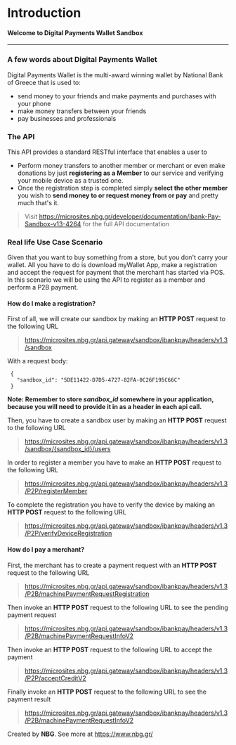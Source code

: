 # **Introduction**
#### Welcome to Digital Payments Wallet Sandbox
------------------------------------------------------------------------------------------

### A few words about Digital Payments Wallet 
Digital Payments Wallet is the multi-award winning wallet by National Bank of Greece that is used to:
- send money to your friends and make payments and purchases with your phone
- make money transfers between your friends
- pay businesses and professionals

### The API
This API provides a standard RESTful interface that enables a user to
- Perform money transfers to another member or merchant or even make donations by just  **registering as a Member**  to our service and verifying your mobile device as a trusted one. 
- Once the registration step is completed simply  **select the other member**  you wish to  **send money to or request money from or pay**  and pretty much that's it.
> Visit https://microsites.nbg.gr/developer/documentation/ibank-Pay-Sandbox-v13-4264
> for the full API documentation
> 
### Real life Use Case Scenario
Given that you want to buy something from a store, but you don't carry your wallet. 
All you have to do is download myWallet App, make a registration and accept the request for payment that the merchant has started via POS.
In this scenario we will be using the API to register as a member and perform a P2B payment.

#### How do I make a registration?
First of all, we will create our sandbox by making an **HTTP POST** request to the following URL
>https://microsites.nbg.gr/api.gateway/sandbox/ibankpay/headers/v1.3/sandbox

With a request body:
```
 {
   "sandbox_id": "5DE11422-D7D5-4727-82FA-0C26F195C66C"
 }
``` 

**Note: Remember to store *sandbox_id* somewhere in your application, because you will need to provide it in as a header in each api call.**

Then, you have to create a sandbox user by making an **HTTP POST** request to the following URL
>https://microsites.nbg.gr/api.gateway/sandbox/ibankpay/headers/v1.3/sandbox/{sandbox_id}/users

In order to register a member you have to make an **HTTP POST** request to the following URL
>https://microsites.nbg.gr/api.gateway/sandbox/ibankpay/headers/v1.3/P2P/registerMember

To complete the registration you have to verify the device by making an **HTTP POST** request to the following URL
>https://microsites.nbg.gr/api.gateway/sandbox/ibankpay/headers/v1.3/P2P/verifyDeviceRegistration
  
#### How do I pay a merchant?

First, the merchant has to create a payment request with an **HTTP POST** request to the following URL
>https://microsites.nbg.gr/api.gateway/sandbox/ibankpay/headers/v1.3/P2B/machinePaymentRequestRegistration

Then invoke an **HTTP POST** request to the following URL to see the pending payment request
>https://microsites.nbg.gr/api.gateway/sandbox/ibankpay/headers/v1.3/P2B/machinePaymentRequestInfoV2

Then invoke an **HTTP POST** request to the following URL to accept the payment
>https://microsites.nbg.gr/api.gateway/sandbox/ibankpay/headers/v1.3/P2P/acceptCreditV2 

Finally invoke an **HTTP POST** request to the following URL to see the payment result
>https://microsites.nbg.gr/api.gateway/sandbox/ibankpay/headers/v1.3/P2B/machinePaymentRequestInfoV2

Created by **NBG**. 
See more at https://www.nbg.gr/